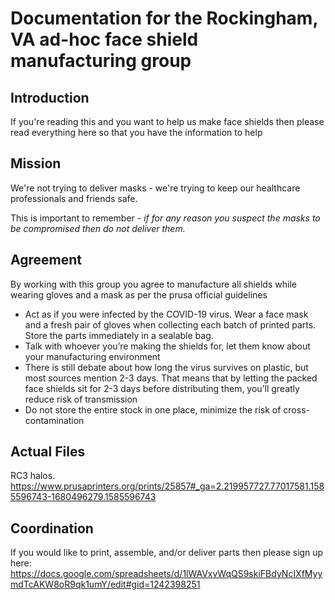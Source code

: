 # Documentation for the Rockingham, VA ad-hoc face shield manufacturing group

## Introduction
If you're reading this and you want to help us make face shields then please read everything here so that you have the information to help

## Mission
We're not trying to deliver masks - we're trying to keep our healthcare professionals and friends safe.

This is important to remember - *if for any reason you suspect the masks to be compromised then do not deliver them.*

## Agreement
By working with this group you agree to manufacture all shields while wearing gloves and a mask as per the prusa official guidelines
- Act as if you were infected by the COVID-19 virus. Wear a face mask and a fresh pair of gloves when collecting each batch of printed parts. Store the parts immediately in a sealable bag.
- Talk with whoever you’re making the shields for, let them know about your manufacturing environment
- There is still debate about how long the virus survives on plastic, but most sources mention 2-3 days. That means that by letting the packed face shields sit for 2-3 days before distributing them, you’ll greatly reduce risk of transmission
- Do not store the entire stock in one place, minimize the risk of cross-contamination

## Actual Files
RC3 halos. https://www.prusaprinters.org/prints/25857#_ga=2.219957727.77017581.1585596743-1680496279.1585596743

## Coordination
If you would like to print, assemble, and/or deliver parts then please sign up here:
https://docs.google.com/spreadsheets/d/1lWAVxvWqQS9skiFBdyNcIXfMyymdTcAKW8oR9qk1umY/edit#gid=1242398251
